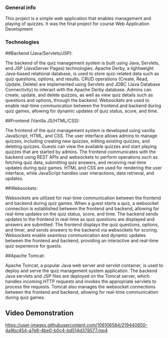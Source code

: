 ### General info
This project is a simple web application that enables management and playing of quizzes.
It was the final project for course Web Application Development
	
### Technologies

##Backend (Java/Servlets/JSP):

The backend of the quiz management system is built using Java, Servlets, and JSP (JavaServer Pages) technologies.
Apache Derby, a lightweight Java-based relational database, is used to store quiz-related data such as quiz questions, options, and results.
CRUD operations (Create, Read, Update, Delete) are implemented using Servlets and JDBC (Java Database Connectivity) to interact with the Apache Derby database.
Admins can create, update, and delete quizzes, as well as view quiz details such as questions and options, through the backend.
Websockets are used to enable real-time communication between the frontend and backend during quiz games, allowing for dynamic updates of quiz status, score, and time.

##Frontend (Vanilla JS/HTML/CSS):

The frontend of the quiz management system is developed using vanilla JavaScript, HTML, and CSS.
The user interface allows admins to manage quizzes, including creating new quizzes, editing existing quizzes, and deleting quizzes.
Guests can view the available quizzes and start playing quizzes that are started by admins.
The frontend communicates with the backend using REST APIs and websockets to perform operations such as fetching quiz data, submitting quiz answers, and receiving real-time updates during quiz games.
HTML and CSS are used for rendering the user interface, while JavaScript handles user interactions, data retrieval, and updates.

##Websockets:

Websockets are utilized for real-time communication between the frontend and backend during quiz games.
When a guest starts a quiz, a websocket connection is established between the frontend and backend, allowing for real-time updates on the quiz status, score, and time.
The backend sends updates to the frontend in real-time as quiz questions are displayed and answers are submitted.
The frontend displays the quiz questions, options, and timer, and sends answers to the backend via websockets for scoring.
Websockets enable seamless communication and dynamic updates between the frontend and backend, providing an interactive and real-time quiz experience for guests.

##Apache Tomcat:

Apache Tomcat, a popular Java web server and servlet container, is used to deploy and serve the quiz management system application.
The backend Java servlets and JSP files are deployed on the Tomcat server, which handles incoming HTTP requests and invokes the appropriate servlets to process the requests.
Tomcat also manages the websocket connections between the frontend and backend, allowing for real-time communication during quiz games.

## Video Demonstration

https://user-images.githubusercontent.com/106106584/219440650-4a9bc454-a7e8-4be0-b0c4-bd514d378577.mp4


